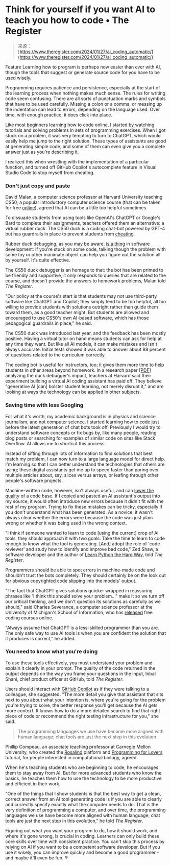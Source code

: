 <!--yml
category: 未分类
date: 2024-05-27 15:13:56
-->

# Think for yourself if you want AI to teach you how to code • The Register

> 来源：[https://www.theregister.com/2024/01/27/ai_coding_automatic/](https://www.theregister.com/2024/01/27/ai_coding_automatic/)

Feature Learning how to program is perhaps now easier than ever with AI, though the tools that suggest or generate source code for you have to be used wisely. 

Programming requires patience and persistence, especially at the start of the learning process when nothing makes much sense. The rules for writing code seem confusing. There are all sorts of punctuation marks and symbols that have to be used carefully. Missing a colon or a comma, or messing up the indentation can lead to errors, depending on the language used. Over time, with enough practice, it does click into place.

Like most beginners learning how to code online, I started by watching tutorials and solving problems in sets of programming exercises. When I got stuck on a problem, it was very tempting to turn to ChatGPT, which would easily help me jump to the right solution. These types of assistants are good at generating simple code, and some of them can even give you a complete answer just as you're describing it.

I realized this when wrestling with the implementation of a particular function, and turned off GitHub Copilot's autocomplete feature in Visual Studio Code to stop myself from cheating.

### Don't just copy and paste

David Malan, a computer science professor at Harvard University teaching CS50, a popular introductory computer science course (that can be taken for free [online](https://pll.harvard.edu/course/cs50-introduction-computer-science)), agreed that AI can be a little too helpful sometimes. 

To dissuade students from using tools like OpenAI's ChatGPT or Google's Bard to complete their assignments, teachers offered them an alternative: a virtual rubber duck. The CS50 duck is a coding chat-bot powered by GPT-4 but has guardrails in place to prevent students from [cheating](https://www.theregister.com/2022/08/19/copilot_github_students/).

Rubber duck debugging, as you may be aware, [is a thing](https://medium.com/@arnoldcsubastil/the-psychology-behind-rubber-duck-debugging-f19141c70060) in software development: if you're stuck on some code, talking though the problem with some toy or other inanimate object can help you figure out the solution all by yourself. It's quite effective.

The CS50 duck debugger is an homage to that: the bot has been primed to be friendly and supportive, it only responds to queries that are related to the course, and doesn't provide the answers to homework problems, Malan told *The Register*. 

"Our policy at the course's start is that students may not use third-party software like ChatGPT and Copilot; they simply tend to be too helpful, all too willing to provide students with solutions outright rather than guide them toward them, as a good teacher might. But students are allowed and encouraged to use CS50's own AI-based software, which has those pedagogical guardrails in place," he said.

The CS50 duck was introduced last year, and the feedback has been mostly positive. Having a virtual tutor on hand means students can ask for help at any time they want. But like all AI models, it can make mistakes and isn't always accurate. Initial tests showed it was able to answer about 88 percent of questions related to the curriculum correctly. 

The coding bot is useful for instructors, too; it gives them more time to help students in other areas beyond homework. In a research paper [[PDF](https://cs.harvard.edu/malan/publications/V1fp0567-liu.pdf)] analyzing the duck debugger's impact, teachers at Harvard said their experiment building a virtual AI coding assistant has paid off. They believe "generative AI [can] bolster student learning, not merely disrupt it," and are looking at ways the technology can be applied in other subjects.

### Saving time with less Googling

For what it's worth, my academic background is in physics and science journalism, and not computer science. I started learning how to code just before the latest generation of chat bots took off. Previously I would try to understand software concepts or fix bugs by, like many people, reading blog posts or searching for examples of similar code on sites like Stack Overflow. AI allows me to shortcut this process.

Instead of sifting through lots of information to find solutions that best match my problem, I can now turn to a large language model for direct help. I'm learning so that I can better understand the technologies that others are using; these digital assistants get me up to speed faster than poring over multiple articles about, say, slices versus arrays, or leafing through other people's software projects.

Machine-written code, however, isn't always useful, and can [lower the quality](https://devclass.com/2024/01/24/ai-assistance-is-leading-to-lower-code-quality-claim-researchers/) of a code base. If I copied and pasted an AI assistant's output into my source, it would often introduce new errors because it didn't fit with the rest of my program. Trying to fix these mistakes can be tricky, especially if you don't understand what has been generated. As a novice, it wasn't always clear whether the errors were because the code was just plain wrong or whether it was being used in the wrong context.

"I think if someone wanted to learn to code [using the current] crop of AI tools, they should approach it with two goals: Take the time to learn to code enough to know what the tool is generating. [And] adopt the role of 'code reviewer' and study how to identify and improve bad code," Zed Shaw, a software developer and the author of [Learn Python the Hard Way](https://learnpythonthehardway.org/), told *The Register*. 

Programmers should be able to spot errors in machine-made code and shouldn't trust the bots completely. They should certainly be on the look out for obvious copyrighted code slipping into the models' output.

"The fact that ChatGPT gives solutions quicker wrapped in reassuring phrases like 'I think this should solve your problem..." make it so we turn off our critical thinking, and we don't question its solutions as carefully as we should," said Charles Severance, a computer science professor at the University of Michigan's School of Information, who has [released](https://online.dr-chuck.com/) free coding courses online.

"Always assume that ChatGPT is a less-skilled programmer than you are. The only safe way to use AI tools is when you are confident the solution that it produces is correct," he added. 

### You need to know what you're doing

To use these tools effectively, you must understand your problem and explain it clearly in your prompt. The quality of the code returned in the output depends on the way you frame your questions in the input, Inbal Shani, chief product officer at GitHub, told *The Register*.

Users should interact with [GitHub Copilot](https://www.theregister.com/2023/03/22/github_copilot_learns_new_tricks/) as if they were talking to a colleague, she suggested. "The more detail you give that assistant that sits next to you about what your intention is, where you're going for the problem you're trying to solve, the better response you'll get because the AI gets more context. It knows how to do a more detailed search to find that right piece of code or recommend the right testing infrastructure for you," she said. 

> The programming languages we use have become more aligned with human language; chat tools are just the next step in this evolution

Phillip Compeau, an associate teaching professor at Carnegie Mellon University, who created the [Rosalind](https://rosalind.info/problems/locations/) platform and [Programming for Lovers](https://programmingforlovers.com/) tutorial, for people interested in computational biology, agreed.

When he's teaching students who are beginning to code, he encourages them to stay away from AI. But for more advanced students who know the basics, he teaches them how to use the technology to be more productive and efficient in their work.

"One of the things that I show students is that the best way to get a clean, correct answer from an AI tool generating code is if you are able to clearly and correctly specify exactly what the computer needs to do. That is the very definition of programming a computer, and over time, the programming languages we use have become more aligned with human language; chat tools are just the next step in this evolution," he told *The Register*. 

Figuring out what you want your program to do, how it should work, and where it's gone wrong, is crucial in coding. Learners can only build these core skills over time with consistent practice. You can't skip this process by relying on AI if you want to be a competent software developer. But if you use it wisely, you can improve quickly and become a good programmer - and maybe it'll even be fun. ®